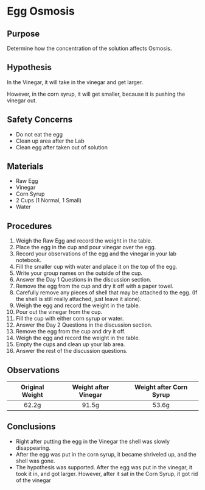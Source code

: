 # Egg Osmosis

## Purpose
Determine how the concentration of the solution affects Osmosis.

## Hypothesis
 In the Vinegar, it will take in the vinegar and get larger. 
 
 However, in the corn syrup, it will get smaller, because it is pushing the vinegar out.

## Safety Concerns

+ Do not eat the egg
+ Clean up area after the Lab
+ Clean egg after taken out of solution

## Materials
+ Raw Egg
+ Vinegar
+ Corn Syrup
+ 2 Cups (1 Normal, 1 Small)
+ Water

## Procedures

1. Weigh the Raw Egg and record the weight in the table.
2. Place the egg in the cup and pour vinegar over the egg.
3. Record your observations of the egg and the vinegar in your lab notebook.
4. Fill the smaller cup with water and place it on the top of the egg.
5. Write your group names on the outside of the cup.
6. Answer the Day 1 Questions in the discussion section.
7. Remove the egg from the cup and dry it off with a paper towel. 
8. Carefully remove any pieces of shell that may be attached to the egg. (If the shell is still really attached, just leave it alone).
9. Weigh the egg and record the weight in the table.
10. Pour out the vinegar from the cup. 
11. Fill the cup with either corn syrup or water. 
12. Answer the Day 2 Questions in the discussion section.
13. Remove the egg from the cup and dry it off.
14. Weigh the egg and record the weight in the table.
15. Empty the cups and clean up your lab area.
16. Answer the rest of the discussion questions.

## Observations

| Original Weight | Weight after Vinegar | Weight after Corn Syrup |
|:---------------:|:--------------------:|:-----------------------:|
| 62.2g           | 91.5g                | 53.6g                   |

## Conclusions
+ Right after putting the egg in the Vinegar the shell was slowly disappearing.
+ After the egg was put in the corn syrup, it became shriveled up, and the shell was gone.
+ The hypothesis was supported. After the egg was put in the vinegar, it took it in, and got larger. However, after it sat in the Corn Syrup, it got rid of the vinegar
